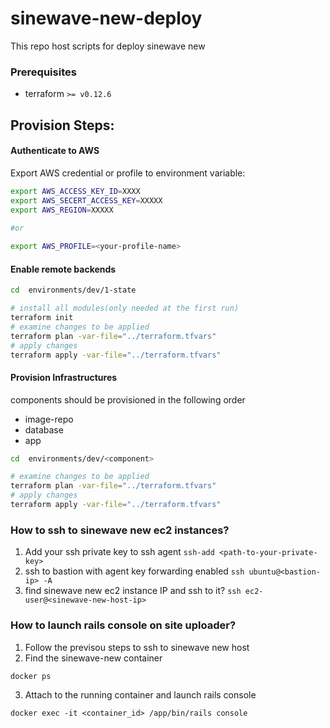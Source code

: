 sinewave-new-deploy
===
This repo host scripts for deploy sinewave new


### Prerequisites
- terraform   `>= v0.12.6`


Provision Steps:
---

#### Authenticate to AWS

Export AWS credential or profile to environment variable:
```sh
export AWS_ACCESS_KEY_ID=XXXX
export AWS_SECERT_ACCESS_KEY=XXXXX
export AWS_REGION=XXXXX
 
#or 

export AWS_PROFILE=<your-profile-name>
```

#### Enable remote backends

```sh
cd  environments/dev/1-state

# install all modules(only needed at the first run)
terraform init
# examine changes to be applied
terraform plan -var-file="../terraform.tfvars"
# apply changes
terraform apply -var-file="../terraform.tfvars"
```

#### Provision Infrastructures
components should be provisioned in the following order
- image-repo
- database
- app

```sh
cd  environments/dev/<component>

# examine changes to be applied
terraform plan -var-file="../terraform.tfvars"
# apply changes
terraform apply -var-file="../terraform.tfvars"
```


### How to ssh to sinewave new ec2 instances?
1. Add your ssh private key to ssh agent
`ssh-add <path-to-your-private-key>`
2. ssh to bastion with agent key forwarding enabled
`ssh ubuntu@<bastion-ip> -A`
3. find sinewave new ec2 instance IP and ssh to it?
`ssh ec2-user@<sinewave-new-host-ip>`

### How to launch rails console on site uploader?
1. Follow the previsou steps to ssh to sinewave new host
2. Find the sinewave-new container 
```
docker ps
```
3. Attach to the running container and launch rails console
```
docker exec -it <container_id> /app/bin/rails console
```
